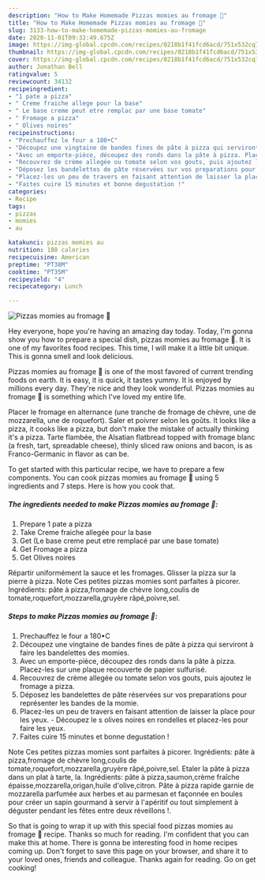 ```yaml
---
description: "How to Make Homemade Pizzas momies au fromage 🎃"
title: "How to Make Homemade Pizzas momies au fromage 🎃"
slug: 3133-how-to-make-homemade-pizzas-momies-au-fromage
date: 2020-11-01T09:32:49.675Z
image: https://img-global.cpcdn.com/recipes/0218b1f41fcd6acd/751x532cq70/pizzas-momies-au-fromage-🎃-photo-principale-de-la-recette.jpg
thumbnail: https://img-global.cpcdn.com/recipes/0218b1f41fcd6acd/751x532cq70/pizzas-momies-au-fromage-🎃-photo-principale-de-la-recette.jpg
cover: https://img-global.cpcdn.com/recipes/0218b1f41fcd6acd/751x532cq70/pizzas-momies-au-fromage-🎃-photo-principale-de-la-recette.jpg
author: Jonathan Bell
ratingvalue: 5
reviewcount: 34132
recipeingredient:
- "1 pate a pizza"
- " Creme fraiche allege pour la base"
- " Le base creme peut etre remplac par une base tomate"
- " Fromage a pizza"
- " Olives noires"
recipeinstructions:
- "Prechauffez le four a 180•C"
- "Découpez une vingtaine de bandes fines de pâte à pizza qui serviront à faire les bandelettes des momies."
- "Avec un emporte-pièce, découpez des ronds dans la pâte à pizza. Placez-les sur une plaque recouverte de papier sulfurisé."
- "Recouvrez de crème allegée ou tomate selon vos gouts, puis ajoutez le fromage a pizza."
- "Déposez les bandelettes de pâte réservées sur vos preparations pour représenter les bandes de la momie."
- "Placez-les un peu de travers en faisant attention de laisser la place pour les yeux. Découpez le s olives noires en rondelles et placez-les pour faire les yeux."
- "Faites cuire 15 minutes et bonne degustation !"
categories:
- Recipe
tags:
- pizzas
- momies
- au

katakunci: pizzas momies au 
nutrition: 188 calories
recipecuisine: American
preptime: "PT38M"
cooktime: "PT35M"
recipeyield: "4"
recipecategory: Lunch

---
```



![Pizzas momies au fromage 🎃](https://img-global.cpcdn.com/recipes/0218b1f41fcd6acd/751x532cq70/pizzas-momies-au-fromage-🎃-photo-principale-de-la-recette.jpg)

Hey everyone, hope you're having an amazing day today. Today, I'm gonna show you how to prepare a special dish, pizzas momies au fromage 🎃. It is one of my favorites food recipes. This time, I will make it a little bit unique. This is gonna smell and look delicious.

Pizzas momies au fromage 🎃 is one of the most favored of current trending foods on earth. It is easy, it is quick, it tastes yummy. It is enjoyed by millions every day. They're nice and they look wonderful. Pizzas momies au fromage 🎃 is something which I've loved my entire life.

Placer le fromage en alternance (une tranche de fromage de chèvre, une de mozzarella, une de roquefort). Saler et poivrer selon les goûts. It looks like a pizza, it cooks like a pizza, but don&#39;t make the mistake of actually thinking it&#39;s a pizza. Tarte flambée, the Alsatian flatbread topped with fromage blanc (a fresh, tart, spreadable cheese), thinly sliced raw onions and bacon, is as Franco-Germanic in flavor as can be.


To get started with this particular recipe, we have to prepare a few components. You can cook pizzas momies au fromage 🎃 using 5 ingredients and 7 steps. Here is how you cook that.

<!--inarticleads1-->

##### The ingredients needed to make Pizzas momies au fromage 🎃:

1. Prepare 1 pate a pizza
1. Take  Creme fraiche allegée pour la base
1. Get  (Le base creme peut etre remplacé par une base tomate)
1. Get  Fromage a pizza
1. Get  Olives noires


Répartir uniformément la sauce et les fromages. Glisser la pizza sur la pierre à pizza. Note Ces petites pizzas momies sont parfaites à picorer. Ingrédients: pâte à pizza,fromage de chèvre long,coulis de tomate,roquefort,mozzarella,gruyère râpé,poivre,sel. 

<!--inarticleads2-->

##### Steps to make Pizzas momies au fromage 🎃:

1. Prechauffez le four a 180•C
1. Découpez une vingtaine de bandes fines de pâte à pizza qui serviront à faire les bandelettes des momies.
1. Avec un emporte-pièce, découpez des ronds dans la pâte à pizza. Placez-les sur une plaque recouverte de papier sulfurisé.
1. Recouvrez de crème allegée ou tomate selon vos gouts, puis ajoutez le fromage a pizza.
1. Déposez les bandelettes de pâte réservées sur vos preparations pour représenter les bandes de la momie.
1. Placez-les un peu de travers en faisant attention de laisser la place pour les yeux. - Découpez le s olives noires en rondelles et placez-les pour faire les yeux.
1. Faites cuire 15 minutes et bonne degustation !


Note Ces petites pizzas momies sont parfaites à picorer. Ingrédients: pâte à pizza,fromage de chèvre long,coulis de tomate,roquefort,mozzarella,gruyère râpé,poivre,sel. Etaler la pâte à pizza dans un plat à tarte, la. Ingrédients: pâte à pizza,saumon,crème fraîche épaisse,mozzarella,origan,huile d&#39;olive,citron. Pâte à pizza rapide garnie de mozzarella parfumée aux herbes et au parmesan et façonnée en boules pour créer un sapin gourmand à servir à l&#39;apéritif ou tout simplement à déguster pendant les fêtes entre deux réveillons !. 

So that is going to wrap it up with this special food pizzas momies au fromage 🎃 recipe. Thanks so much for reading. I'm confident that you can make this at home. There is gonna be interesting food in home recipes coming up. Don't forget to save this page on your browser, and share it to your loved ones, friends and colleague. Thanks again for reading. Go on get cooking!
